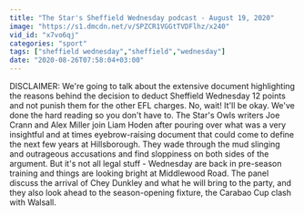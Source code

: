```yaml
---
title: "The Star's Sheffield Wednesday podcast - August 19, 2020"
image: "https://s1.dmcdn.net/v/SPZCR1VGGtTVDFlhz/x240"
vid_id: "x7vo6qj"
categories: "sport"
tags: ["sheffield wednesday","sheffield","wednesday"]
date: "2020-08-26T07:58:04+03:00"
---
```

DISCLAIMER: We're going to talk about the extensive document highlighting the reasons behind the decision to deduct Sheffield Wednesday 12 points and not punish them for the other EFL charges. No, wait! It'll be okay. We've done the hard reading so you don't have to. The Star's Owls writers Joe Crann and Alex Miller join Liam Hoden after pouring over what was a very insightful and at times eyebrow-raising document that could come to define the next few years at Hillsborough. They wade through the mud slinging and outrageous accusations and find sloppiness on both sides of the argument. But it's not all legal stuff - Wednesday are back in pre-season training and things are looking bright at Middlewood Road. The panel discuss the arrival of Chey Dunkley and what he will bring to the party, and they also look ahead to the season-opening fixture, the Carabao Cup clash with Walsall.
